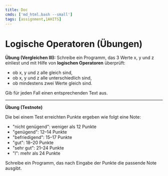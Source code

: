 ```yaml
---
title: Doc
cmds: ['md_html.bash --small']
tags: [assignment,1AHITS]
---
```


# Logische Operatoren (Übungen)



**Übung (Vergleichen III):**
Schreibe ein Programm, das 3 Werte x, y und z einliest und mit Hilfe von **logischen Operatoren** überprüft:

- ob x, y und z alle gleich sind,
- ob x, y und z alle unterschiedlich sind,
- ob mindestens zwei Werte gleich sind.

Gib für jeden Fall einen entsprechenden Text aus.



---

**Übung (Testnote)**

Die bei einem Test erreichten Punkte ergeben wie folgt eine Note:

- "nicht genügend": weniger als 12 Punkte
- "genügend": 12–14 Punkte
- "befriedigend": 15–17 Punkte
- "gut": 18–20 Punkte
- "sehr gut": 21–24 Punkte
- "I": mehr als 24 Punkte

Schreibe ein Programm, das nach Eingabe der Punkte die passende Note ausgibt.

